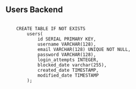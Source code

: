 ## Users Backend

<code>
    CREATE TABLE IF NOT EXISTS
        users(
            id SERIAL PRIMARY KEY,
            username VARCHAR(128),
            email VARCHAR(128) UNIQUE NOT NULL,
            password VARCHAR(128),
            login_attempts INTEGER,
            blocked_date varchar(255),
            created_date TIMESTAMP,
            modified_date TIMESTAMP
        );
</code>
